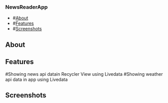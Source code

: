 ### NewsReaderApp

* #[About](#about)
* #[Features](#features)
* #[Screenshots](#screenshots)

## About

## Features

#Showing news api datain Recycler View using Livedata
#Showing weather api data in app using Livedata

## Screenshots


